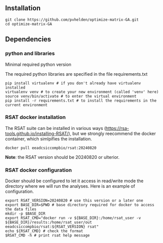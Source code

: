 ## Installation

```
git clone https://github.com/pvhelden/optimize-matrix-GA.git
cd optimize-matrix-GA
```

## Dependencies

### python and libraries

Minimal required python version 

The required python libraries are specified in the file requirements.txt

```
pip install virtualenv # if you don't already have virtualenv installed
virtualenv venv # to create your new environment (called 'venv' here)
source venv/bin/activate # to enter the virtual environment
pip install -r requirements.txt # to install the requirements in the current environment
```

### RSAT docker installation

The RSAT suite can be installed in various ways (https://rsa-tools.github.io/installing-RSAT/), but we strongly reecommend the docker container, which simlpifies the installation. 

```docker pull eeadcsiccompbio/rsat:20240820```

**Note**: the  RSAT version should be 20240820 or ulterior. 

### RSAT docker configuration

Docker should be configured to let it access in read/write mode the directory where we will run the analyses. 
Here is an example of configuration. 

```
export RSAT_VERSION=20240820 # use this version or a later one
export BASE_DIR=$PWD # base directory required for docker to access the data files
mkdir -p $BASE_DIR
export RSAT_CMD="docker run -v ${BASE_DIR}:/home/rsat_user -v ${BASE_DIR}/results:/home/rsat_user/out eeadcsiccompbio/rsat:${RSAT_VERSION} rsat"
echo ${RSAT_CMD} # check the format
$RSAT_CMD -h # print rsat help message
```
